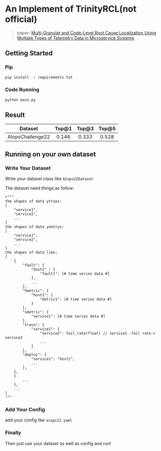 # An Implement of TrinityRCL(not official)
> paper: [Multi-Granular and Code-Level Root Cause Localization Using Multiple Types of Telemetry Data in Microservice Systems](https://ieeexplore.ieee.org/document/10034937)
## Getting Started

### Pip
```bash
pip install -r requirements.txt
```

### Code Running

```bash
python main.py
```

## Result

|     Dataset      | Top@1 | Top@3 | Top@5 |
| :--------------: | :---: | :---: | :---: |
| AIopsChallenge22 | 0.146 | 0.333 | 0.528 |

## Running on your own dataset

### Write Your Dataset

Write your dataset class like `AIops22Dataset`

The dataset need things as follow:
```
r"""
the shapes of data ytrues:
[
    "service1",
    "service2",
    ...
]
the shapes of data yentrys:
[
    "service1",
    "service2",
    ...
]
the shapes of data like:
[
    {
        "fault": {
            "host1" : {
                "fault1": [# time series data #]
            },
            ...
        },
        "hmetric": {
            "host1": {
                "metric1": [# time series data #]
            }
        },
        "smetric": {
            "service1": [# time series data #]
        },
        "trace": {
            "service1": {
                "service2": fail_rate(float) // service1 -fail rate-> service2
                ...
            }
        },
        "deploy": {
            "service1": "host1",
            ...
        },
    },
    {
        ...
    },
    ...
]
"""
```

### Add Your Config

add your config like `aiops22.yaml`

### Finally

Then just use your dataset as well as config and run!

